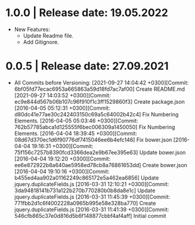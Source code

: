 1.0.0	|	Release date: **19.05.2022**
============================================
* New Features:
  - Update Readme file.
  - Add Gitignore.


0.0.5	|	Release date: **27.09.2021**
============================================
* All Commits before Versioning:
	[2021-09-27 14:04:42 +0300][Commit: 6bf05fd77ecac6953a665863a59d18fd7ac7af00]
	  Create README.md
	[2021-09-27 14:03:52 +0300][Commit: ec9e844d567b06b107c96f910f1c3ff1529860f3]
	  Create package.json
	[2016-04-05 05:12:31 +0300][Commit: d80dc41e77ae30c242403150c69a5c64002b42c4]
	  Fix Numbering Elements.
	[2016-04-05 05:03:46 +0300][Commit: 762b57785abca1d125555f6bec006309a1450050]
	  Fix Numbering Elements.
	[2016-04-04 18:39:45 +0300][Commit: 08d67d370ec1d6f90776df7415046ee6b4efc146]
	  Fix bower.json
	[2016-04-04 19:16:31 +0300][Commit: 75f156c7257b8390fcd3366dea2e9b67ee395e63]
	  Update bower.json
	[2016-04-04 19:12:20 +0300][Commit: ee6e872922b8a640ae5958ed78cb8a76861653dd]
	  Create bower.json
	[2016-04-04 19:10:16 +0300][Commit: b455ed4aa902a01162249c865172e5a462ea6856]
	  Update jquery.duplicateFields.js
	[2016-03-31 12:10:21 +0300][Commit: 3da94818141b731a122b270b770280b0b8da8e1c]
	  Update jquery.duplicateFields.js
	[2016-03-31 11:45:39 +0300][Commit: 771fbb2d1c6f4002228a0965b995e58e328ba770]
	  Create jquery.duplicateFields.js
	[2016-03-31 11:41:39 +0300][Commit: 546cfb865c37e0d816d5b6f148877cbbf4af4aff]
	  Initial commit

